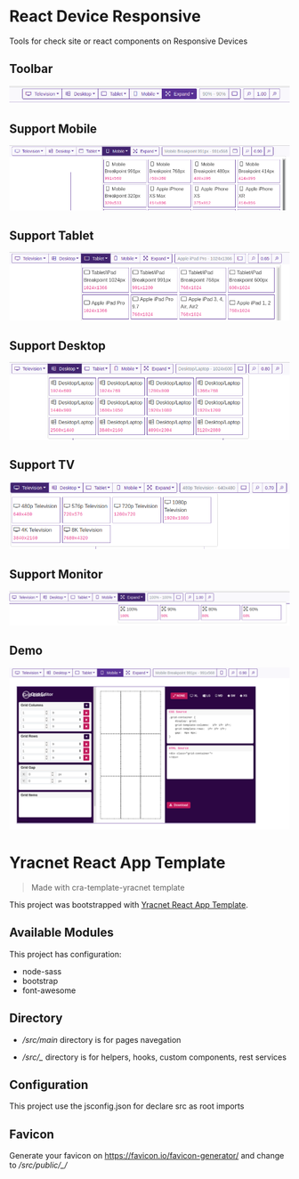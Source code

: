 # React Device Responsive

Tools for check site or react components on Responsive Devices

## Toolbar
![alt text](screenshot/toolbar.png)
## Support Mobile
![alt text](screenshot/suport-mobile.png)
## Support Tablet
![alt text](screenshot/suport-tablet.png)
## Support Desktop
![alt text](screenshot/suport-desktop.png)
## Support TV
![alt text](screenshot/suport-tv.png)
## Support Monitor
![alt text](screenshot/suport-monitor.png)
## Demo
![alt text](screenshot/demo.png)


# Yracnet React App Template

> Made with cra-template-yracnet template

This project was bootstrapped with [Yracnet React App Template](https://github.com/yracnet/cra-template-yracnet).

## Available Modules

This project has configuration:

- node-sass
- bootstrap
- font-awesome

## Directory

- */src/main* directory is for pages navegation

- */src/_* directory is for helpers, hooks, custom components, rest services 

## Configuration

This project use the jsconfig.json for declare src as root imports

## Favicon

Generate your favicon on https://favicon.io/favicon-generator/ and change to */src/public/_/*
